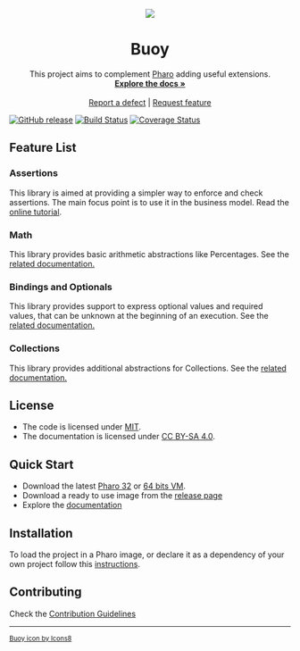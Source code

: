 <p align="center"><img src="https://img.icons8.com/color/128/000000/buoy.png">
 <h1 align="center">Buoy</h1>
  <p align="center">
 This project aims to complement <a href="http://www.pharo.org">Pharo</a> adding useful extensions.
    <br>
    <a href="docs/"><strong>Explore the docs »</strong></a>
    <br>
    <br>
    <a href="https://github.com/ba-st/Buoy/issues/new?labels=Type%3A+Defect">Report a defect</a>
    |
    <a href="https://github.com/ba-st/Buoy/issues/new?labels=Type%3A+Feature">Request feature</a>
  </p>
</p>

[![GitHub release](https://img.shields.io/github/release/ba-st/Buoy.svg)](https://github.com/ba-st/Buoy/releases/latest)
[![Build Status](https://travis-ci.org/ba-st/Buoy.svg?branch=release-candidate)](https://travis-ci.org/ba-st/Buoy)
[![Coverage Status](https://coveralls.io/repos/github/ba-st/Buoy/badge.svg?branch=release-candidate)](https://coveralls.io/github/ba-st/Buoy?branch=release-candidate)

## Feature List

### Assertions

This library is aimed at providing a simpler way to enforce and check assertions. The main focus point is to use it in the business model. Read the [online tutorial](docs/Assertions.md).

### Math

This library provides basic arithmetic abstractions like Percentages. See the [related documentation.](docs/Math.md)

### Bindings and Optionals

This library provides support to express optional values and required values, that can be unknown at the beginning of an execution. See the [related documentation.](docs/BindingsAndOptionals.md)

### Collections

This library provides additional abstractions for Collections. See the [related documentation.](docs/Collections.md)

## License
- The code is licensed under [MIT](LICENSE).
- The documentation is licensed under [CC BY-SA 4.0](http://creativecommons.org/licenses/by-sa/4.0/).

## Quick Start

- Download the latest [Pharo 32](https://get.pharo.org/) or [64 bits VM](https://get.pharo.org/64/).
- Download a ready to use image from the [release page](https://github.com/ba-st/Buoy/releases/latest)
- Explore the [documentation](docs/)

## Installation

To load the project in a Pharo image, or declare it as a dependency of your own project follow this [instructions](docs/Installation.md).

## Contributing

Check the [Contribution Guidelines](CONTRIBUTING.md)

---
<small><a href="https://icons8.com/icon/20988/buoy">Buoy icon by Icons8</a></small>
